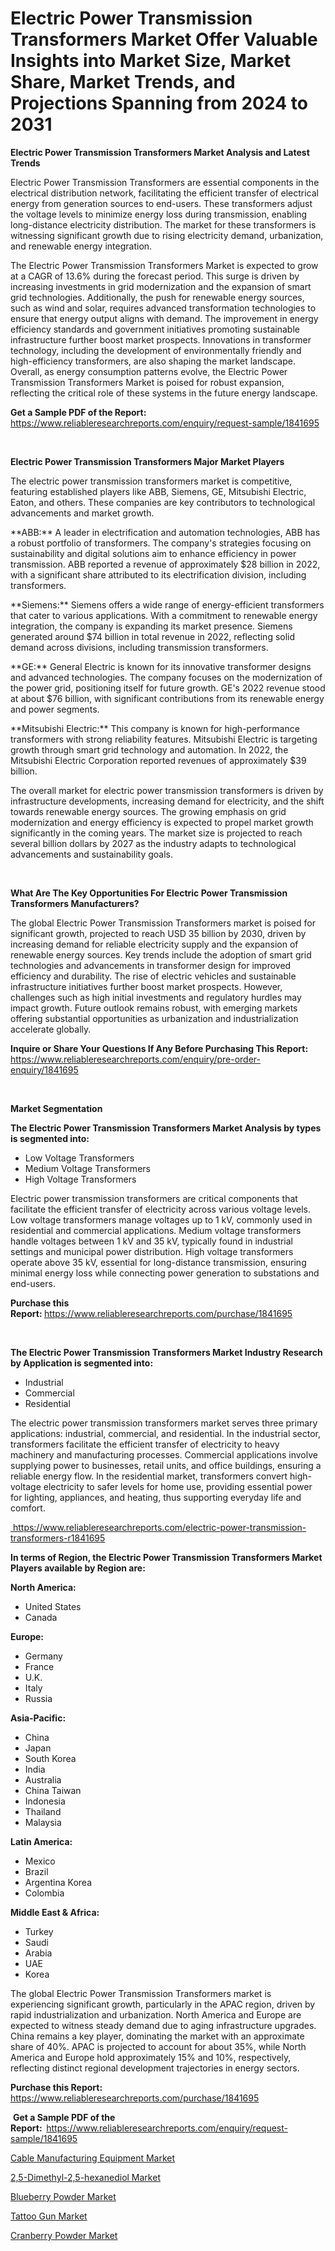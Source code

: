 <p><h1>Electric Power Transmission Transformers Market Offer Valuable Insights into Market Size, Market Share, Market Trends, and Projections Spanning from 2024 to 2031</h1></p><p><strong>Electric Power Transmission Transformers Market Analysis and Latest Trends</strong></p>
<p><p>Electric Power Transmission Transformers are essential components in the electrical distribution network, facilitating the efficient transfer of electrical energy from generation sources to end-users. These transformers adjust the voltage levels to minimize energy loss during transmission, enabling long-distance electricity distribution. The market for these transformers is witnessing significant growth due to rising electricity demand, urbanization, and renewable energy integration.</p><p>The Electric Power Transmission Transformers Market is expected to grow at a CAGR of 13.6% during the forecast period. This surge is driven by increasing investments in grid modernization and the expansion of smart grid technologies. Additionally, the push for renewable energy sources, such as wind and solar, requires advanced transformation technologies to ensure that energy output aligns with demand. The improvement in energy efficiency standards and government initiatives promoting sustainable infrastructure further boost market prospects. Innovations in transformer technology, including the development of environmentally friendly and high-efficiency transformers, are also shaping the market landscape. Overall, as energy consumption patterns evolve, the Electric Power Transmission Transformers Market is poised for robust expansion, reflecting the critical role of these systems in the future energy landscape.</p></p>
<p><strong>Get a Sample PDF of the Report:&nbsp;</strong> <a href="https://www.reliableresearchreports.com/enquiry/request-sample/1841695?utm_campaign=34&utm_medium=2&utm_source=Github&utm_content=ia&utm_term=16102024&utm_id=electric-power-transmission-transformers">https://www.reliableresearchreports.com/enquiry/request-sample/1841695</a></p>
<p>&nbsp;</p>
<p><strong>Electric Power Transmission Transformers Major Market Players</strong></p>
<p><p>The electric power transmission transformers market is competitive, featuring established players like ABB, Siemens, GE, Mitsubishi Electric, Eaton, and others. These companies are key contributors to technological advancements and market growth.</p><p>**ABB:** A leader in electrification and automation technologies, ABB has a robust portfolio of transformers. The company's strategies focusing on sustainability and digital solutions aim to enhance efficiency in power transmission. ABB reported a revenue of approximately $28 billion in 2022, with a significant share attributed to its electrification division, including transformers.</p><p>**Siemens:** Siemens offers a wide range of energy-efficient transformers that cater to various applications. With a commitment to renewable energy integration, the company is expanding its market presence. Siemens generated around $74 billion in total revenue in 2022, reflecting solid demand across divisions, including transmission transformers.</p><p>**GE:** General Electric is known for its innovative transformer designs and advanced technologies. The company focuses on the modernization of the power grid, positioning itself for future growth. GE's 2022 revenue stood at about $76 billion, with significant contributions from its renewable energy and power segments.</p><p>**Mitsubishi Electric:** This company is known for high-performance transformers with strong reliability features. Mitsubishi Electric is targeting growth through smart grid technology and automation. In 2022, the Mitsubishi Electric Corporation reported revenues of approximately $39 billion.</p><p>The overall market for electric power transmission transformers is driven by infrastructure developments, increasing demand for electricity, and the shift towards renewable energy sources. The growing emphasis on grid modernization and energy efficiency is expected to propel market growth significantly in the coming years. The market size is projected to reach several billion dollars by 2027 as the industry adapts to technological advancements and sustainability goals.</p></p>
<p>&nbsp;</p>
<p><strong>What Are The Key Opportunities For Electric Power Transmission Transformers Manufacturers?</strong></p>
<p><p>The global Electric Power Transmission Transformers market is poised for significant growth, projected to reach USD 35 billion by 2030, driven by increasing demand for reliable electricity supply and the expansion of renewable energy sources. Key trends include the adoption of smart grid technologies and advancements in transformer design for improved efficiency and durability. The rise of electric vehicles and sustainable infrastructure initiatives further boost market prospects. However, challenges such as high initial investments and regulatory hurdles may impact growth. Future outlook remains robust, with emerging markets offering substantial opportunities as urbanization and industrialization accelerate globally.</p></p>
<p><strong>Inquire or Share Your Questions If Any Before Purchasing This Report:</strong> <a href="https://www.reliableresearchreports.com/enquiry/pre-order-enquiry/1841695?utm_campaign=34&utm_medium=2&utm_source=Github&utm_content=ia&utm_term=16102024&utm_id=electric-power-transmission-transformers">https://www.reliableresearchreports.com/enquiry/pre-order-enquiry/1841695</a></p>
<p>&nbsp;</p>
<p><strong>Market Segmentation</strong></p>
<p><strong>The Electric Power Transmission Transformers Market Analysis by types is segmented into:</strong></p>
<p><ul><li>Low Voltage Transformers</li><li>Medium Voltage Transformers</li><li>High Voltage Transformers</li></ul></p>
<p><p>Electric power transmission transformers are critical components that facilitate the efficient transfer of electricity across various voltage levels. Low voltage transformers manage voltages up to 1 kV, commonly used in residential and commercial applications. Medium voltage transformers handle voltages between 1 kV and 35 kV, typically found in industrial settings and municipal power distribution. High voltage transformers operate above 35 kV, essential for long-distance transmission, ensuring minimal energy loss while connecting power generation to substations and end-users.</p></p>
<p><strong>Purchase this Report:&nbsp;</strong><a href="https://www.reliableresearchreports.com/purchase/1841695?utm_campaign=34&utm_medium=2&utm_source=Github&utm_content=ia&utm_term=16102024&utm_id=electric-power-transmission-transformers">https://www.reliableresearchreports.com/purchase/1841695</a></p>
<p>&nbsp;</p>
<p><strong>The Electric Power Transmission Transformers Market Industry Research by Application is segmented into:</strong></p>
<p><ul><li>Industrial</li><li>Commercial</li><li>Residential</li></ul></p>
<p><p>The electric power transmission transformers market serves three primary applications: industrial, commercial, and residential. In the industrial sector, transformers facilitate the efficient transfer of electricity to heavy machinery and manufacturing processes. Commercial applications involve supplying power to businesses, retail units, and office buildings, ensuring a reliable energy flow. In the residential market, transformers convert high-voltage electricity to safer levels for home use, providing essential power for lighting, appliances, and heating, thus supporting everyday life and comfort.</p></p>
<p><a href="https://www.reliableresearchreports.com/electric-power-transmission-transformers-r1841695?utm_campaign=34&utm_medium=2&utm_source=Github&utm_content=ia&utm_term=16102024&utm_id=electric-power-transmission-transformers">&nbsp;https://www.reliableresearchreports.com/electric-power-transmission-transformers-r1841695</a></p>
<p><strong>In terms of Region, the Electric Power Transmission Transformers Market Players available by Region are:</strong></p>
<p>
    <p> <strong> North America: </strong>
        <ul>
            <li>United States</li>
            <li>Canada</li>
        </ul>
        </p> 
    <p> <strong> Europe: </strong>
        <ul>
            <li>Germany</li>
            <li>France</li>
            <li>U.K.</li>
            <li>Italy</li>
            <li>Russia</li>
        </ul>
        </p> 
    <p> <strong> Asia-Pacific: </strong>
        <ul>
            <li>China</li>
            <li>Japan</li>
            <li>South Korea</li>
            <li>India</li>
            <li>Australia</li>
            <li>China Taiwan</li>
            <li>Indonesia</li>
            <li>Thailand</li>
            <li>Malaysia</li>
        </ul>
        </p> 
    <p> <strong> Latin America: </strong>
        <ul>
            <li>Mexico</li>
            <li>Brazil</li>
            <li>Argentina Korea</li>
            <li>Colombia</li>
        </ul>
        </p> 
    <p> <strong> Middle East & Africa: </strong>
        <ul>
            <li>Turkey</li>
            <li>Saudi</li>
            <li>Arabia</li>
            <li>UAE</li>
            <li>Korea</li>
        </ul>
    </p>
    </p>
<p><p>The global Electric Power Transmission Transformers market is experiencing significant growth, particularly in the APAC region, driven by rapid industrialization and urbanization. North America and Europe are expected to witness steady demand due to aging infrastructure upgrades. China remains a key player, dominating the market with an approximate share of 40%. APAC is projected to account for about 35%, while North America and Europe hold approximately 15% and 10%, respectively, reflecting distinct regional development trajectories in energy sectors.</p></p>
<p><strong>Purchase this Report: </strong><a href="https://www.reliableresearchreports.com/purchase/1841695?utm_campaign=34&utm_medium=2&utm_source=Github&utm_content=ia&utm_term=16102024&utm_id=electric-power-transmission-transformers">https://www.reliableresearchreports.com/purchase/1841695</a></p>
<p>&nbsp;<strong>Get a Sample PDF of the Report:&nbsp;&nbsp;</strong><a href="https://www.reliableresearchreports.com/enquiry/request-sample/1841695?utm_campaign=34&utm_medium=2&utm_source=Github&utm_content=ia&utm_term=16102024&utm_id=electric-power-transmission-transformers">https://www.reliableresearchreports.com/enquiry/request-sample/1841695</a></p>
<p><strong></strong></p>
<p><p><a href="https://issuu.com/reportprime-2/docs/cable-manufacturing-equipment-marke_74ebfe24dbd49a?utm_campaign=34&utm_medium=2&utm_source=Github&utm_content=ia&utm_term=16102024&utm_id=electric-power-transmission-transformers">Cable Manufacturing Equipment Market</a></p><p><a href="https://github.com/HobertDavis43/Market-Research-Report-List-1/blob/main/25-dimethyl-25-hexanediol-market.md?utm_campaign=34&utm_medium=2&utm_source=Github&utm_content=ia&utm_term=16102024&utm_id=electric-power-transmission-transformers">2,5-Dimethyl-2,5-hexanediol Market</a></p><p><a href="https://www.linkedin.com/pulse/navigating-global-blueberry-powder-market-from-trends-rx7lc?utm_campaign=34&utm_medium=2&utm_source=Github&utm_content=ia&utm_term=16102024&utm_id=electric-power-transmission-transformers">Blueberry Powder Market</a></p><p><a href="https://issuu.com/reportprime-2/docs/tattoo-gun-market-size-2030.pptx_f73e684c5cff7d?utm_campaign=34&utm_medium=2&utm_source=Github&utm_content=ia&utm_term=16102024&utm_id=electric-power-transmission-transformers">Tattoo Gun Market</a></p><p><a href="https://www.linkedin.com/pulse/market-leaders-laggards-global-cranberry-powder-trends-kjywc?utm_campaign=34&utm_medium=2&utm_source=Github&utm_content=ia&utm_term=16102024&utm_id=electric-power-transmission-transformers">Cranberry Powder Market</a></p></p>